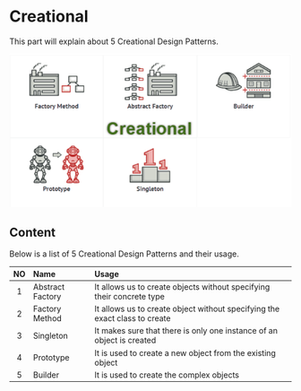 # Creational
This part will explain about 5 Creational Design Patterns.

![alt text](./creational.png?raw=true)

## Content
Below is a list of 5 Creational Design Patterns and their usage.

|   NO      |   Name                        |   Usage       |
|   :---:   |   :---                        |   :---        |
|   1       |   Abstract Factory            |   It allows us to create objects without specifying their concrete type                      |
|   2       |   Factory Method              |   It allows us to create object without specifying the exact class to create                |
|   3       |   Singleton                   |   It makes sure that there is only one instance of an object is created                            |
|   4       |   Prototype                   |   It is used to create a new object from the existing object                                    |
|   5       |   Builder                     |   It is used to create the complex objects                                                     |